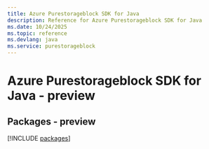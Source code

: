 ```yaml
---
title: Azure Purestorageblock SDK for Java
description: Reference for Azure Purestorageblock SDK for Java
ms.date: 10/24/2025
ms.topic: reference
ms.devlang: java
ms.service: purestorageblock
---
```

# Azure Purestorageblock SDK for Java - preview
## Packages - preview
[!INCLUDE [packages](purestorageblock-index.md)]